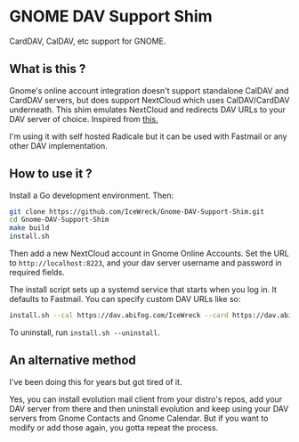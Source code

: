# GNOME DAV Support Shim
CardDAV, CalDAV, etc support for GNOME.

## What is this ?

Gnome's online account integration doesn't support standalone CalDAV and CardDAV servers, but does support NextCloud which uses CalDAV/CardDAV underneath. This shim emulates NextCloud and redirects DAV URLs to your DAV server of choice. Inspired from [this.](https://gist.github.com/apollo13/f4fc8f33a2700dffb9e11c1b056c53ba)

I'm using it with self hosted Radicale but it can be used with Fastmail or any other DAV implementation.

## How to use it ?

Install a Go development environment. Then:

```bash
git clone https://github.com/IceWreck/Gnome-DAV-Support-Shim.git
cd Gnome-DAV-Support-Shim
make build
install.sh
```

Then add a new NextCloud account in Gnome Online Accounts. Set the URL to `http://localhost:8223`, and your dav server username and password in required fields.

The install script sets up a systemd service that starts when you log in. It defaults to Fastmail. You can specify custom DAV URLs like so:

```bash
install.sh --cal https://dav.abifog.com/IceWreck --card https://dav.abifog.com/IceWreck
```

To uninstall, run `install.sh --uninstall`.

## An alternative method

I've been doing this for years but got tired of it.

Yes, you can install evolution mail client from your distro's repos, add your DAV server from there and then uninstall evolution and keep using your DAV servers from Gnome Contacts and Gnome Calendar. But if you want to modify or add those again, you gotta repeat the process.

